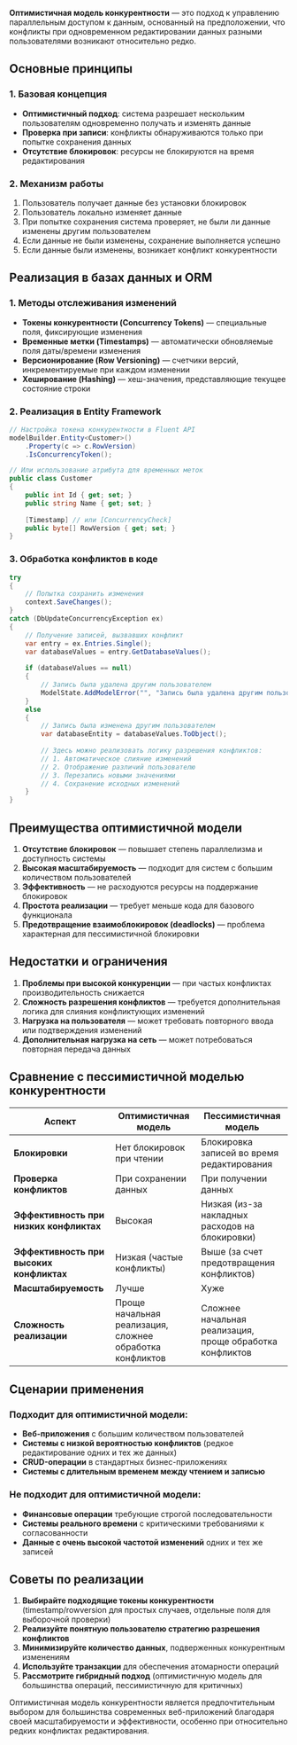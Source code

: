**Оптимистичная модель конкурентности** — это подход к управлению параллельным доступом к данным, основанный на предположении, что конфликты при одновременном редактировании данных разными пользователями возникают относительно редко.

## Основные принципы

### 1. Базовая концепция

- **Оптимистичный подход**: система разрешает нескольким пользователям одновременно получать и изменять данные
- **Проверка при записи**: конфликты обнаруживаются только при попытке сохранения данных
- **Отсутствие блокировок**: ресурсы не блокируются на время редактирования

### 2. Механизм работы

1. Пользователь получает данные без установки блокировок
2. Пользователь локально изменяет данные
3. При попытке сохранения система проверяет, не были ли данные изменены другим пользователем
4. Если данные не были изменены, сохранение выполняется успешно
5. Если данные были изменены, возникает конфликт конкурентности

## Реализация в базах данных и ORM

### 1. Методы отслеживания изменений

- **Токены конкурентности (Concurrency Tokens)** — специальные поля, фиксирующие изменения
- **Временные метки (Timestamps)** — автоматически обновляемые поля даты/времени изменения
- **Версионирование (Row Versioning)** — счетчики версий, инкрементируемые при каждом изменении
- **Хеширование (Hashing)** — хеш-значения, представляющие текущее состояние строки

### 2. Реализация в Entity Framework

```csharp
// Настройка токена конкурентности в Fluent API
modelBuilder.Entity<Customer>()
    .Property(c => c.RowVersion)
    .IsConcurrencyToken();

// Или использование атрибута для временных меток
public class Customer
{
    public int Id { get; set; }
    public string Name { get; set; }
    
    [Timestamp] // или [ConcurrencyCheck]
    public byte[] RowVersion { get; set; }
}
```

### 3. Обработка конфликтов в коде

```csharp
try
{
    // Попытка сохранить изменения
    context.SaveChanges();
}
catch (DbUpdateConcurrencyException ex)
{
    // Получение записей, вызвавших конфликт
    var entry = ex.Entries.Single();
    var databaseValues = entry.GetDatabaseValues();
    
    if (databaseValues == null)
    {
        // Запись была удалена другим пользователем
        ModelState.AddModelError("", "Запись была удалена другим пользователем");
    }
    else
    {
        // Запись была изменена другим пользователем
        var databaseEntity = databaseValues.ToObject();
        
        // Здесь можно реализовать логику разрешения конфликтов:
        // 1. Автоматическое слияние изменений
        // 2. Отображение различий пользователю
        // 3. Перезапись новыми значениями
        // 4. Сохранение исходных изменений
    }
}
```

## Преимущества оптимистичной модели

1. **Отсутствие блокировок** — повышает степень параллелизма и доступность системы
2. **Высокая масштабируемость** — подходит для систем с большим количеством пользователей
3. **Эффективность** — не расходуются ресурсы на поддержание блокировок
4. **Простота реализации** — требует меньше кода для базового функционала
5. **Предотвращение взаимоблокировок (deadlocks)** — проблема характерная для пессимистичной блокировки

## Недостатки и ограничения

1. **Проблемы при высокой конкуренции** — при частых конфликтах производительность снижается
2. **Сложность разрешения конфликтов** — требуется дополнительная логика для слияния конфликтующих изменений
3. **Нагрузка на пользователя** — может требовать повторного ввода или подтверждения изменений
4. **Дополнительная нагрузка на сеть** — может потребоваться повторная передача данных

## Сравнение с пессимистичной моделью конкурентности

|Аспект|Оптимистичная модель|Пессимистичная модель|
|---|---|---|
|**Блокировки**|Нет блокировок при чтении|Блокировка записей во время редактирования|
|**Проверка конфликтов**|При сохранении данных|При получении данных|
|**Эффективность при низких конфликтах**|Высокая|Низкая (из-за накладных расходов на блокировки)|
|**Эффективность при высоких конфликтах**|Низкая (частые конфликты)|Выше (за счет предотвращения конфликтов)|
|**Масштабируемость**|Лучше|Хуже|
|**Сложность реализации**|Проще начальная реализация, сложнее обработка конфликтов|Сложнее начальная реализация, проще обработка конфликтов|

## Сценарии применения

### Подходит для оптимистичной модели:

- **Веб-приложения** с большим количеством пользователей
- **Системы с низкой вероятностью конфликтов** (редкое редактирование одних и тех же данных)
- **CRUD-операции** в стандартных бизнес-приложениях
- **Системы с длительным временем между чтением и записью**

### Не подходит для оптимистичной модели:

- **Финансовые операции** требующие строгой последовательности
- **Системы реального времени** с критическими требованиями к согласованности
- **Данные с очень высокой частотой изменений** одних и тех же записей

## Советы по реализации

1. **Выбирайте подходящие токены конкурентности** (timestamp/rowversion для простых случаев, отдельные поля для выборочной проверки)
2. **Реализуйте понятную пользователю стратегию разрешения конфликтов**
3. **Минимизируйте количество данных**, подверженных конкурентным изменениям
4. **Используйте транзакции** для обеспечения атомарности операций
5. **Рассмотрите гибридный подход** (оптимистичную модель для большинства операций, пессимистичную для критичных)

Оптимистичная модель конкурентности является предпочтительным выбором для большинства современных веб-приложений благодаря своей масштабируемости и эффективности, особенно при относительно редких конфликтах редактирования.